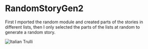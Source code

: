 # RandomStoryGen2
 First I mported the random module and created parts of the stories in different lists, then I only selected the parts of the lists at random to generate a random story.


<img src="pic_trulli.jpg" alt="Italian Trulli">
